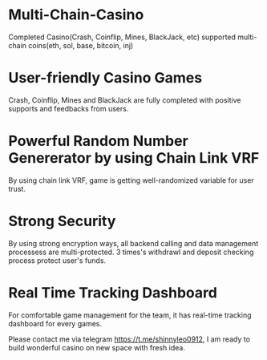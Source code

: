 # Multi-Chain-Casino
Completed Casino(Crash, Coinflip, Mines, BlackJack, etc) supported multi-chain coins(eth, sol, base, bitcoin, inj)

# User-friendly Casino Games
Crash, Coinflip, Mines and BlackJack are fully completed with positive supports and feedbacks from users.

# Powerful Random Number Genererator by using Chain Link VRF
By using chain link VRF, game is getting well-randomized variable for user trust.

# Strong Security
By using strong encryption ways, all backend calling and data management processess are multi-protected.
3 times's withdrawl and deposit checking process protect user's funds.

# Real Time Tracking Dashboard
For comfortable game management for the team, it has real-time tracking dashboard for every games.

Please contact me via telegram https://t.me/shinnyleo0912, I am ready to build wonderful casino on new space with fresh idea.
